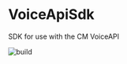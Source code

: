# VoiceApiSdk
SDK for use with the CM VoiceAPI

![build](https://ci.appveyor.com/api/projects/status/j3s39605fppcmgbn/branch/master?svg=true "Build Status")
